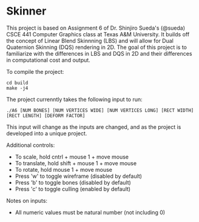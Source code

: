 # Skinner

This project is based on Assignment 6 of Dr. Shinjiro Sueda's (@sueda) CSCE 441 Computer Graphics class at Texas A&M University. It builds
off the concept of Linear Blend Skinnning (LBS) and will allow for Dual Quaternion Skinning (DQS) rendering in 2D. The goal of this project
is to familiarize with the differences in LBS and DQS in 2D and their differences in computational cost and output.

To compile the project:

 ```
 cd build
 make -j4
```

The project currenntly takes the following input to run:

`
./A6 [NUM BONES] [NUM VERTICES WIDE] [NUM VERTICES LONG] [RECT WIDTH] [RECT LENGTH] [DEFORM FACTOR]
`

This input will change as the inputs are changed, and as the project is developed into a unique project.

Additional controls:
* To scale, hold cntrl + mouse 1 + move mouse
* To translate, hold shift + mouse 1 + move mouse
* To rotate, hold mouse 1 + move mouse
* Press 'w' to toggle wireframe (disabled by default)
* Press 'b' to toggle bones (disabled by default)
* Press 'c' to toggle culling (enabled by default)

Notes on inputs:
* All numeric values must be natural number (not including 0)